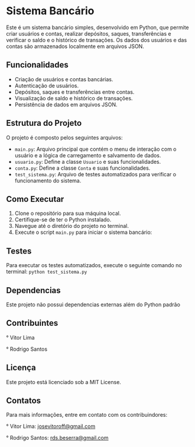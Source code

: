 # Sistema Bancário

Este é um sistema bancário simples, desenvolvido em Python, que permite criar usuários e contas, realizar depósitos, saques, transferências e verificar o saldo e o histórico de transações. Os dados dos usuários e das contas são armazenados localmente em arquivos JSON.

## Funcionalidades

- Criação de usuários e contas bancárias.
- Autenticação de usuários.
- Depósitos, saques e transferências entre contas.
- Visualização de saldo e histórico de transações.
- Persistência de dados em arquivos JSON.

## Estrutura do Projeto

O projeto é composto pelos seguintes arquivos:

- `main.py`: Arquivo principal que contém o menu de interação com o usuário e a lógica de carregamento e salvamento de dados.
- `usuario.py`: Define a classe `Usuario` e suas funcionalidades.
- `conta.py`: Define a classe `Conta` e suas funcionalidades.
- `test_sistema.py`: Arquivo de testes automatizados para verificar o funcionamento do sistema.

## Como Executar

1. Clone o repositório para sua máquina local.
2. Certifique-se de ter o Python instalado.
3. Navegue até o diretório do projeto no terminal.
4. Execute o script `main.py` para iniciar o sistema bancário:

## Testes

Para executar os testes automatizados, execute o seguinte comando no terminal:
`python test_sistema.py`

## Dependencias

Este projeto não possui dependencias externas além do Python padrão

## Contribuintes

° Vitor Lima

° Rodrigo Santos

## Licença

Este projeto está licenciado sob a MIT License.

## Contatos

Para mais informações, entre em contato com os contribuindores:

° Vitor Lima: josevitoroff@gmail.com

° Rodrigo Santos: rds.beserra@gmail.com

